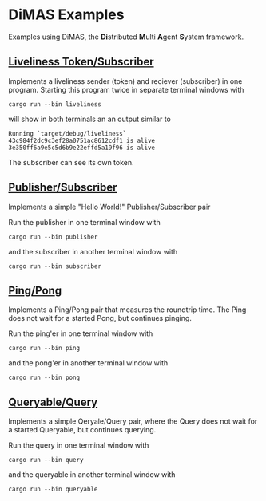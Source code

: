 # DiMAS Examples
Examples using DiMAS, the **Di**stributed **M**ulti **A**gent **S**ystem framework.

## [Liveliness Token/Subscriber](https://github.com/dimas-fw/dimas/tree/main/examples/liveliness)
Implements a liveliness sender (token) and reciever (subscriber) in one program. Starting this program twice in separate terminal windows with
```shell
cargo run --bin liveliness
```
will show in both terminals an an output similar to
```shell
Running `target/debug/liveliness`
43c984f2dc9c3ef28a0751ac8612cdf1 is alive
3e350ff6a9e5c5d6b9e22effd5a19f96 is alive
```
The subscriber can see its own token.

## [Publisher/Subscriber](https://github.com/dimas-fw/dimas/tree/main/examples/pubsub)
Implements a simple "Hello World!" Publisher/Subscriber pair

Run the publisher in one terminal window with
```shell
cargo run --bin publisher
```
and the subscriber in another terminal window with
```shell
cargo run --bin subscriber
```

## [Ping/Pong](https://github.com/dimas-fw/dimas/tree/main/examples/pingpong)
Implements a Ping/Pong pair that measures the roundtrip time. The Ping does not wait for a started Pong, but continues pinging.

Run the ping'er in one terminal window with
```shell
cargo run --bin ping
```
and the pong'er in another terminal window with
```shell
cargo run --bin pong
```

## [Queryable/Query](https://github.com/dimas-fw/dimas/tree/main/examples/queries)
Implements a simple Qeryale/Query pair, where the Query does not wait for a started Queryable, but continues querying.

Run the query in one terminal window with
```shell
cargo run --bin query
```
and the queryable in another terminal window with
```shell
cargo run --bin queryable
```

